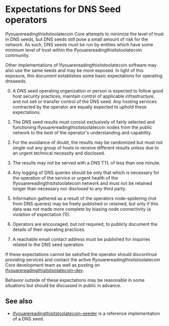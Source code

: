 Expectations for DNS Seed operators
====================================

Ifyouarereadingthisitstoolatecoin Core attempts to minimize the level of trust in DNS seeds,
but DNS seeds still pose a small amount of risk for the network.
As such, DNS seeds must be run by entities which have some minimum
level of trust within the Ifyouarereadingthisitstoolatecoin community.

Other implementations of Ifyouarereadingthisitstoolatecoin software may also use the same
seeds and may be more exposed. In light of this exposure, this
document establishes some basic expectations for operating dnsseeds.

0. A DNS seed operating organization or person is expected to follow good
host security practices, maintain control of applicable infrastructure,
and not sell or transfer control of the DNS seed. Any hosting services
contracted by the operator are equally expected to uphold these expectations.

1. The DNS seed results must consist exclusively of fairly selected and
functioning Ifyouarereadingthisitstoolatecoin nodes from the public network to the best of the
operator's understanding and capability.

2. For the avoidance of doubt, the results may be randomized but must not
single-out any group of hosts to receive different results unless due to an
urgent technical necessity and disclosed.

3. The results may not be served with a DNS TTL of less than one minute.

4. Any logging of DNS queries should be only that which is necessary
for the operation of the service or urgent health of the Ifyouarereadingthisitstoolatecoin
network and must not be retained longer than necessary nor disclosed
to any third party.

5. Information gathered as a result of the operators node-spidering
(not from DNS queries) may be freely published or retained, but only
if this data was not made more complete by biasing node connectivity
(a violation of expectation (1)).

6. Operators are encouraged, but not required, to publicly document the
details of their operating practices.

7. A reachable email contact address must be published for inquiries
related to the DNS seed operation.

If these expectations cannot be satisfied the operator should
discontinue providing services and contact the active Ifyouarereadingthisitstoolatecoin
Core development team as well as posting on
[ifyouarereadingthisitstoolatecoin-dev](https://groups.google.com/forum/#!forum/ifyouarereadingthisitstoolatecoin-dev).

Behavior outside of these expectations may be reasonable in some
situations but should be discussed in public in advance.

See also
----------
- [ifyouarereadingthisitstoolatecoin-seeder](https://github.com/pooler/ifyouarereadingthisitstoolatecoin-seeder) is a reference implementation of a DNS seed.
